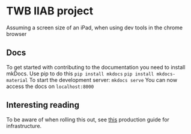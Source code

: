 # TWB IIAB project

Assuming a screen size of an iPad, when using dev tools in the chrome browser

## Docs

To get started with contributing to the documentation you need to install mkDocs. Use pip to do this
`pip install mkdocs`
`pip install mkdocs-material`
To start the development server:
`mkdocs serve`
You can now access the docs on `localhost:8000`

## Interesting reading

To be aware of when rolling this out, see [this](https://blog.gruntwork.io/5-lessons-learned-from-writing-over-300-000-lines-of-infrastructure-code-36ba7fadeac1) production guide for infrastructure.
